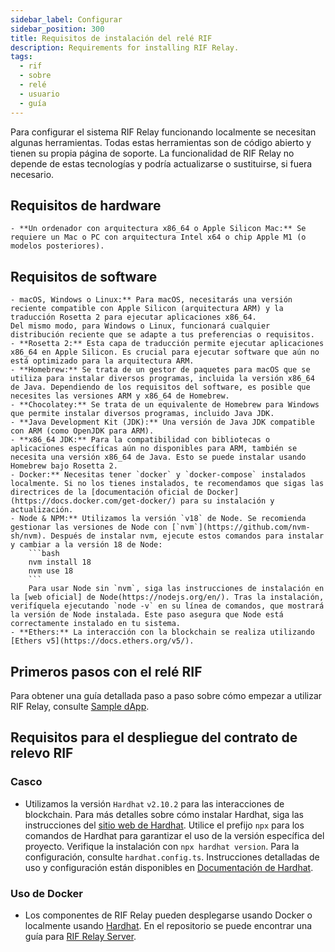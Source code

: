 ```yaml
---
sidebar_label: Configurar
sidebar_position: 300
title: Requisitos de instalación del relé RIF
description: Requirements for installing RIF Relay.
tags:
  - rif
  - sobre
  - relé
  - usuario
  - guía
---
```


Para configurar el sistema RIF Relay funcionando localmente se necesitan algunas herramientas. Todas estas herramientas son de código abierto y tienen su propia página de soporte. La funcionalidad de RIF Relay no depende de estas tecnologías y podría actualizarse o sustituirse, si fuera necesario.

## Requisitos de hardware

```
- **Un ordenador con arquitectura x86_64 o Apple Silicon Mac:** Se requiere un Mac o PC con arquitectura Intel x64 o chip Apple M1 (o modelos posteriores).
```

## Requisitos de software

````
- macOS, Windows o Linux:** Para macOS, necesitarás una versión reciente compatible con Apple Silicon (arquitectura ARM) y la traducción Rosetta 2 para ejecutar aplicaciones x86_64.
Del mismo modo, para Windows o Linux, funcionará cualquier distribución reciente que se adapte a tus preferencias o requisitos.
- **Rosetta 2:** Esta capa de traducción permite ejecutar aplicaciones x86_64 en Apple Silicon. Es crucial para ejecutar software que aún no está optimizado para la arquitectura ARM.
- **Homebrew:** Se trata de un gestor de paquetes para macOS que se utiliza para instalar diversos programas, incluida la versión x86_64 de Java. Dependiendo de los requisitos del software, es posible que necesites las versiones ARM y x86_64 de Homebrew.
- **Chocolatey:** Se trata de un equivalente de Homebrew para Windows que permite instalar diversos programas, incluido Java JDK.
- **Java Development Kit (JDK):** Una versión de Java JDK compatible con ARM (como OpenJDK para ARM).
- **x86_64 JDK:** Para la compatibilidad con bibliotecas o aplicaciones específicas aún no disponibles para ARM, también se necesita una versión x86_64 de Java. Esto se puede instalar usando Homebrew bajo Rosetta 2.
- Docker:** Necesitas tener `docker` y `docker-compose` instalados localmente. Si no los tienes instalados, te recomendamos que sigas las directrices de la [documentación oficial de Docker](https://docs.docker.com/get-docker/) para su instalación y actualización.
- Node & NPM:** Utilizamos la versión `v18` de Node. Se recomienda gestionar las versiones de Node con [`nvm`](https://github.com/nvm-sh/nvm). Después de instalar nvm, ejecute estos comandos para instalar y cambiar a la versión 18 de Node:
    ```bash
    nvm install 18
    nvm use 18
    ```
    Para usar Node sin `nvm`, siga las instrucciones de instalación en la [web oficial] de Node(https://nodejs.org/en/). Tras la instalación, verifíquela ejecutando `node -v` en su línea de comandos, que mostrará la versión de Node instalada. Este paso asegura que Node está correctamente instalado en tu sistema.
- **Ethers:** La interacción con la blockchain se realiza utilizando [Ethers v5](https://docs.ethers.org/v5/).
````

## Primeros pasos con el relé RIF

Para obtener una guía detallada paso a paso sobre cómo empezar a utilizar RIF Relay, consulte [Sample dApp](/developers/integrate/rif-relay/sample-dapp/).

## Requisitos para el despliegue del contrato de relevo RIF

### Casco

- Utilizamos la versión `Hardhat` `v2.10.2` para las interacciones de blockchain. Para más detalles sobre cómo instalar Hardhat, siga las instrucciones del [sitio web de Hardhat](https://hardhat.org/hardhat-runner/docs/getting-started#installation). Utilice el prefijo `npx` para los comandos de Hardhat para garantizar el uso de la versión específica del proyecto. Verifique la instalación con `npx hardhat version`. Para la configuración, consulte `hardhat.config.ts`. Instrucciones detalladas de uso y configuración están disponibles en [Documentación de Hardhat](https://hardhat.org/docs).

### Uso de Docker

- Los componentes de RIF Relay pueden desplegarse usando Docker o localmente usando [Hardhat](#hardhat). En el repositorio se puede encontrar una guía para [RIF Relay Server](https://github.com/rsksmart/rif-relay-server#execute-as-a-docker-container).